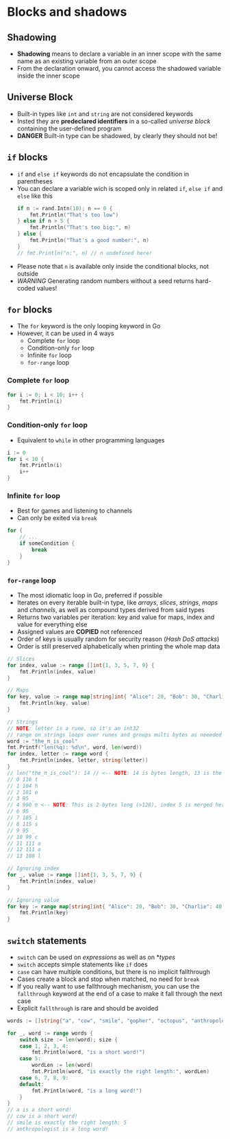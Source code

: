 # Blocks and shadows

## Shadowing

- **Shadowing** means to declare a variable in an inner scope with the same name as an existing variable from an outer scope
- From the declaration onward, you cannot access the shadowed variable inside the inner scope

## Universe Block

- Built-in types like `int` and `string` are not considered keywords
- Insted they are **predeclared identifiers** in a so-called *universe block* containing the user-defined program
- **DANGER** Built-in type can be shadowed, by clearly they should not be!

## `if` blocks

- `if` and `else if` keywords do not encapsulate the condition in parentheses
- You can declare a variable wich is scoped only in related `if`, `else if` and `else` like this
  ```go
  if n := rand.Intn(10); n == 0 {
      fmt.Println("That's too low")
  } else if n > 5 {
      fmt.Println("That's too big:", n)
  } else {
      fmt.Println("That's a good number:", n)
  }
  // fmt.Println("n:", n) // n undefined here!
  ```
- Please note that `n` is available only inside the conditional blocks, not outside
- *WARNING* Generating random numbers without a seed returns hard-coded values!

## `for` blocks

- The `for` keyword is the only looping keyword in Go
- However, it can be used in 4 ways
  - Complete `for` loop
  - Condition-only `for` loop
  - Infinite `for` loop
  - `for-range` loop

### Complete `for` loop
```go
for i := 0; i < 10; i++ {
    fmt.Println(i)
}
```

### Condition-only `for` loop
- Equivalent to `while` in other programming languages

```go
i := 0
for i < 10 {
    fmt.Println(i)
    i++
}

```

### Infinite `for` loop
- Best for games and listening to channels
- Can only be exited via `break`

```go
for {
    // ...
    if someCondition {
        break
    }
}
```

### `for-range` loop
- The most idiomatic loop in Go, preferred if possible
- Iterates on every iterable built-in type, like *arrays*, *slices*, *strings*, *maps* and *channels*, as well as compound types derived from said types
- Returns two variables per iteration: key and value for maps, index and value for everything else
- Assigned values are **COPIED** not referenced
- Order of keys is usually random for security reason (*Hash DoS attacks*)
- Order is still preserved alphabetically when printing the whole map data

```go
// Slices
for index, value := range []int{1, 3, 5, 7, 9} {
    fmt.Println(index, value)
}

// Maps
for key, value := range map[string]int{ "Alice": 20, "Bob": 30, "Charlie": 40 } {
    fmt.Println(key, value)
}

// Strings
// NOTE: letter is a rune, so it's an int32
// range on strings loops over runes and groups multi bytes as neeeded
word := "the_π_is_cool"
fmt.Printf("len(%q): %d\n", word, len(word))
for index, letter := range word {
    fmt.Println(index, letter, string(letter))
}
// len("the_π_is_cool"): 14 // <-- NOTE: 14 is bytes length, 13 is the runes count!
// 0 116 t
// 1 104 h
// 2 101 e
// 3 95 _
// 4 960 π <-- NOTE: This is 2-bytes long (>128), index 5 is merged here and SKIPPED!
// 6 95 _
// 7 105 i
// 8 115 s
// 9 95 _
// 10 99 c
// 11 111 o
// 12 111 o
// 13 108 l

// Ignoring index
for _, value := range []int{1, 3, 5, 7, 9} {
    fmt.Println(index, value)
}

// Ignoring value
for key := range map[string]int{ "Alice": 20, "Bob": 30, "Charlie": 40 } {
    fmt.Println(key)
}
```

## `switch` statements
- `switch` can be used on *expressions* as well as on **types*
- `switch` accepts simple statements like `if` does
- `case` can have multiple conditions, but there is no implicit fallthrough
- Cases create a block and stop when matched, no need for `break`
- If you really want to use fallthrough mechanism, you can use the `fallthrough` keyword at the end of a case to make it fall through the next case
- Explicit `fallthrough` is rare and should be avoided

```go
words := []string{"a", "cow", "smile", "gopher", "octopus", "anthropologist"}

for _, word := range words {
    switch size := len(word); size {
    case 1, 2, 3, 4:
        fmt.Println(word, "is a short word!")
    case 5:
        wordLen := len(word)
        fmt.Println(word, "is exactly the right length:", wordLen)
    case 6, 7, 8, 9:
    default:
        fmt.Println(word, "is a long word!")
    }
}
// a is a short word!
// cow is a short word!
// smile is exactly the right length: 5
// anthropologist is a long word!
```
